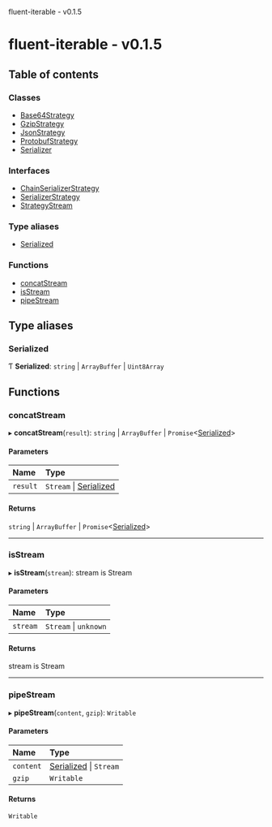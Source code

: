 fluent-iterable - v0.1.5

# fluent-iterable - v0.1.5

## Table of contents

### Classes

- [Base64Strategy](classes/base64strategy.md)
- [GzipStrategy](classes/gzipstrategy.md)
- [JsonStrategy](classes/jsonstrategy.md)
- [ProtobufStrategy](classes/protobufstrategy.md)
- [Serializer](classes/serializer.md)

### Interfaces

- [ChainSerializerStrategy](interfaces/chainserializerstrategy.md)
- [SerializerStrategy](interfaces/serializerstrategy.md)
- [StrategyStream](interfaces/strategystream.md)

### Type aliases

- [Serialized](README.md#serialized)

### Functions

- [concatStream](README.md#concatstream)
- [isStream](README.md#isstream)
- [pipeStream](README.md#pipestream)

## Type aliases

### Serialized

Ƭ **Serialized**: `string` \| `ArrayBuffer` \| `Uint8Array`

## Functions

### concatStream

▸ **concatStream**(`result`): `string` \| `ArrayBuffer` \| `Promise`<[Serialized](README.md#serialized)\>

#### Parameters

| Name | Type |
| :------ | :------ |
| `result` | `Stream` \| [Serialized](README.md#serialized) |

#### Returns

`string` \| `ArrayBuffer` \| `Promise`<[Serialized](README.md#serialized)\>

___

### isStream

▸ **isStream**(`stream`): stream is Stream

#### Parameters

| Name | Type |
| :------ | :------ |
| `stream` | `Stream` \| `unknown` |

#### Returns

stream is Stream

___

### pipeStream

▸ **pipeStream**(`content`, `gzip`): `Writable`

#### Parameters

| Name | Type |
| :------ | :------ |
| `content` | [Serialized](README.md#serialized) \| `Stream` |
| `gzip` | `Writable` |

#### Returns

`Writable`
